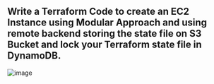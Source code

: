 
## Write a Terraform Code to create an EC2 Instance using Modular Approach and using remote backend storing the state file on S3 Bucket and lock your Terraform state file in DynamoDB.

![image](https://github.com/user-attachments/assets/6d43475e-9f52-4817-bdb4-8b2f041334ca)
